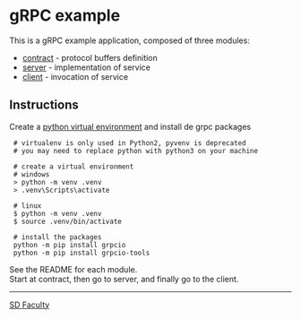 # gRPC example

This is a gRPC example application, composed of three modules:
- [contract](contract/) - protocol buffers definition
- [server](server/) - implementation of service
- [client](client/) - invocation of service

## Instructions
Create a [python virtual environment](https://docs.python.org/3/library/venv.html) and install de grpc packages
```
 # virtualenv is only used in Python2, pyvenv is deprecated
 # you may need to replace python with python3 on your machine

 # create a virtual environment
 # windows
 > python -m venv .venv
 > .venv\Scripts\activate

 # linux
 $ python -m venv .venv
 $ source .venv/bin/activate

 # install the packages
 python -m pip install grpcio
 python -m pip install grpcio-tools

```
See the README for each module.  
Start at contract, then go to server, and finally go to the client.

----

[SD Faculty](mailto:leic-sod@disciplinas.tecnico.ulisboa.pt)
